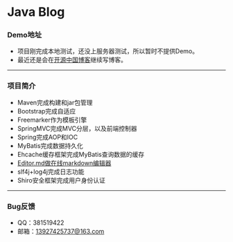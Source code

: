 # Java Blog

### Demo地址
- 项目刚完成本地测试，还没上服务器测试，所以暂时不提供Demo。
- 最近还是会在[开源中国博客](https://my.oschina.net/Shawn1in/blog "开源中国")继续写博客。

------------

### 项目简介
- Maven完成构建和jar包管理
- Bootstrap完成自适应
- Freemarker作为模板引擎
- SpringMVC完成MVC分层，以及前端控制器
- Spring完成AOP和IOC
- MyBatis完成数据持久化
- Ehcache缓存框架完成MyBatis查询数据的缓存
- [Editor.md做在线markdown编辑器](https://pandao.github.io/editor.md/ "Editor.md做在线markdown编辑器")
- slf4j+log4j完成日志功能
- Shiro安全框架完成用户身份认证

------------

### Bug反馈
- QQ：381519422
- 邮箱：13927425737@163.com